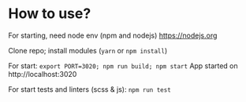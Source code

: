 # How to use?

For starting, need node env (npm and nodejs) https://nodejs.org

Clone repo; install modules (`yarn` or `npm install`)

For start: `export PORT=3020; npm run build; npm start` App started on http://localhost:3020

For start tests and linters (scss & js): `npm run test`
